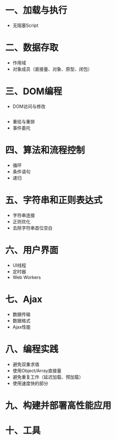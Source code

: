 # 一、加载与执行
- 无阻塞Script
# 二、数据存取
- 作用域
- 对象成员（直接量、对象、原型、闭包）
# 三、DOM编程
- DOM访问与修改
```js

```
- 重绘与重排
- 事件委托
# 四、算法和流程控制
- 循环
- 条件语句
- 递归
# 五、字符串和正则表达式
- 字符串连接
- 正则优化
- 去除字符串首位空白
# 六、用户界面
- UI线程
- 定时器
- Web Workers
# 七、Ajax
- 数据传输
- 数据格式
- Ajax性能
# 八、编程实践
- 避免双重求值
- 使用Object/Array直接量
- 避免重复工作（延迟加载、预加载）
- 使用速度快的部分
# 九、构建并部署高性能应用
# 十、工具